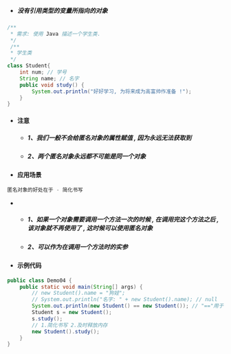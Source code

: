 * ##### 没有引用类型的变量所指向的对象

```java
/**
 * 需求: 使用 Java 描述一个学生类.
 */
 /**
 * 学生类 
 */
class Student{
    int num; // 学号
    String name; // 名字
    public void study() {
        System.out.println("好好学习, 为将来成为高富帅作准备 !");
    }
}
```

* #### 注意

  * ##### 1、我们一般不会给匿名对象的属性赋值 , 因为永远无法获取到
  * ##### 2、两个匿名对象永远都不可能是同一个对象
* #### 应用场景

```java
匿名对象的好处在于 - 简化书写
```

* * ##### 1、如果一个对象需要调用一个方法一次的时候 , 在调用完这个方法之后 , 该对象就不再使用了 , 这时候可以使用匿名对象
  * ##### 2、可以作为在调用一个方法时的实参
* #### 示例代码

```java
public class Demo04 {
    public static void main(String[] args) {
        // new Student().name = "狗娃";
        // System.out.println("名字: " + new Student().name); // null
        System.out.println(new Student() == new Student()); // "=="用于引用类型变量时, 比较的是内存地址(判断两个对象是否为同一个对象)
        Student s = new Student();
        s.study();
        // 1.简化书写 2.及时释放内存
        new Student().study();
    }
}
```




